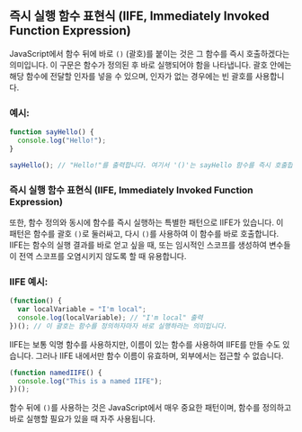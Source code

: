 ## 즉시 실행 함수 표현식 (IIFE, Immediately Invoked Function Expression)

JavaScript에서 함수 뒤에 바로 `()` (괄호)를 붙이는 것은 그 함수를 즉시 호출하겠다는 의미입니다. 이 구문은 함수가 정의된 후 바로 실행되어야 함을 나타냅니다. 괄호 안에는 해당 함수에 전달할 인자를 넣을 수 있으며, 인자가 없는 경우에는 빈 괄호를 사용합니다.

### 예시:

```javascript
function sayHello() {
  console.log("Hello!");
}

sayHello(); // "Hello!"를 출력합니다. 여기서 '()'는 sayHello 함수를 즉시 호출합니다.
```

### 즉시 실행 함수 표현식 (IIFE, Immediately Invoked Function Expression)

또한, 함수 정의와 동시에 함수를 즉시 실행하는 특별한 패턴으로 IIFE가 있습니다. 이 패턴은 함수를 괄호 `()`로 둘러싸고, 다시 `()`를 사용하여 이 함수를 바로 호출합니다. IIFE는 함수의 실행 결과를 바로 얻고 싶을 때, 또는 임시적인 스코프를 생성하여 변수들이 전역 스코프를 오염시키지 않도록 할 때 유용합니다.

### IIFE 예시:

```javascript
(function() {
  var localVariable = "I'm local";
  console.log(localVariable); // "I'm local" 출력
})(); // 이 괄호는 함수를 정의하자마자 바로 실행하라는 의미입니다.
```

IIFE는 보통 익명 함수를 사용하지만, 이름이 있는 함수를 사용하여 IIFE를 만들 수도 있습니다. 그러나 IIFE 내에서만 함수 이름이 유효하며, 외부에서는 접근할 수 없습니다.

```javascript
(function namedIIFE() {
  console.log("This is a named IIFE");
})();
```

함수 뒤에 `()`를 사용하는 것은 JavaScript에서 매우 중요한 패턴이며, 함수를 정의하고 바로 실행할 필요가 있을 때 자주 사용됩니다.